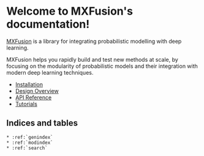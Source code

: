 # Welcome to MXFusion's documentation!


[MXFusion](https://github.com/amzn/MXFusion) is a library for integrating probabilistic modelling with deep learning.

MXFusion helps you rapidly build and test new methods at scale, by focusing on the modularity of probabilistic models and their integration with modern deep learning techniques.

* [Installation](installation.md)
* [Design Overview](design/overview.md)
* [API Reference](api.md)
* [Tutorials](tutorials.md)

## Indices and tables

```eval_rst
* :ref:`genindex`
* :ref:`modindex`
* :ref:`search`
```
